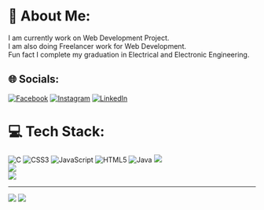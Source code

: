 # 💫 About Me:
I am currently work on Web Development Project.<br>I am also doing Freelancer work for Web Development.<br>Fun fact I complete my graduation in Electrical and Electronic Engineering. 


## 🌐 Socials:
[![Facebook](https://img.shields.io/badge/Facebook-%231877F2.svg?logo=Facebook&logoColor=white)](https://facebook.com/suvendhu.patel) [![Instagram](https://img.shields.io/badge/Instagram-%23E4405F.svg?logo=Instagram&logoColor=white)](https://instagram.com/devill_128) [![LinkedIn](https://img.shields.io/badge/LinkedIn-%230077B5.svg?logo=linkedin&logoColor=white)](https://linkedin.com/in/suvendhu) 

# 💻 Tech Stack:
![C](https://img.shields.io/badge/c-%2300599C.svg?style=flat&logo=c&logoColor=white) ![CSS3](https://img.shields.io/badge/css3-%231572B6.svg?style=flat&logo=css3&logoColor=white) ![JavaScript](https://img.shields.io/badge/javascript-%23323330.svg?style=flat&logo=javascript&logoColor=%23F7DF1E) ![HTML5](https://img.shields.io/badge/html5-%23E34F26.svg?style=flat&logo=html5&logoColor=white) ![Java](https://img.shields.io/badge/java-%23ED8B00.svg?style=flat&logo=java&logoColor=white)
![](https://github-readme-stats.vercel.app/api?username=suvendhu128&theme=flag-india&hide_border=false&include_all_commits=false&count_private=false)<br/>
![](https://github-readme-streak-stats.herokuapp.com/?user=suvendhu128&theme=flag-india&hide_border=false)<br/>
![](https://github-readme-stats.vercel.app/api/top-langs/?username=suvendhu128&theme=flag-india&hide_border=false&include_all_commits=false&count_private=false&layout=compact)

---

<!-- Proudly created with GPRM ( https://gprm.itsvg.in ) -->
[![](https://visitcount.itsvg.in/api?id=suvendhu128&label=Profile%20Views&color=0&icon=0&pretty=false)](https://visitcount.itsvg.in)
<a href="https://visitcount.itsvg.in">
  <img src="https://visitcount.itsvg.in/api?id=suvendhu128&label=Profile%20Views&color=0&icon=0&pretty=false" />
</a>
